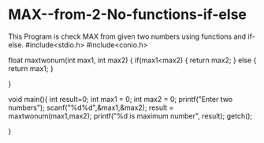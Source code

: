 # MAX--from-2-No-functions-if-else
This Program is check MAX from given two numbers using functions and if-else.
#include<stdio.h>
#include<conio.h>

float maxtwonum(int max1, int max2)
{
if(max1<max2)
{
return max2;
}
else
{
return max1;
}


}

void main(){
 int result=0;
 int max1 = 0;
 int max2 = 0;
printf("Enter two numbers");
scanf("%d%d",&max1,&max2);
result = maxtwonum(max1,max2);
printf("%d is maximum number", result);
 getch();

}


